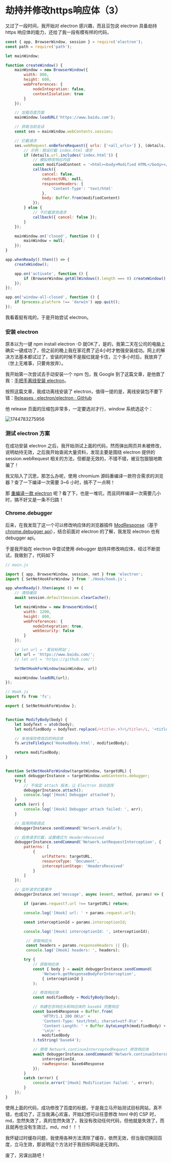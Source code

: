 # 劫持并修改https响应体（3）

又过了一段时间，我开始对 electron 感兴趣，而且豆包说 electron 具备劫持 https 响应体的能力，还给了我一段有模有样的代码，

```js
const { app, BrowserWindow, session } = require('electron');
const path = require('path');

let mainWindow;

function createWindow() {
    mainWindow = new BrowserWindow({
        width: 800,
        height: 600,
        webPreferences: {
            nodeIntegration: false,
            contextIsolation: true
        }
    });

    // 加载百度页面
    mainWindow.loadURL('https://www.baidu.com');

    // 获取当前会话
    const ses = mainWindow.webContents.session;

    // 拦截请求
    ses.webRequest.onBeforeRequest({ urls: ['<all_urls>'] }, (details, callback) => {
        // 示例：假设拦截 index.html 请求
        if (details.url.includes('index.html')) {
            // 模拟修改响应内容
            const modifiedContent = '<html><body>Modified HTML</body></html>';
            callback({
                cancel: false,
                redirectURL: null,
                responseHeaders: {
                    'Content-Type': 'text/html'
                },
                body: Buffer.from(modifiedContent)
            });
        } else {
            // 不拦截其他请求
            callback({ cancel: false });
        }
    });

    mainWindow.on('closed', function () {
        mainWindow = null;
    });
}

app.whenReady().then(() => {
    createWindow();

    app.on('activate', function () {
        if (BrowserWindow.getAllWindows().length === 0) createWindow();
    });
});

app.on('window-all-closed', function () {
    if (process.platform !== 'darwin') app.quit();
});
```

我看着挺有戏的，于是开始尝试 electron。

### 安装 electron

原本以为一键 npm install electron -D 就OK了，是的，我第二天在公司的电脑上确实一键成功了，但之前的晚上我在家花费了近4小时才勉强安装成功。网上的解决方法基本都试过了，安装的时候不是报红就是卡住，三个多小时后，我放弃了（世上无难事，只要肯放弃）。

我开始第一次尝试去手动安装一个 npm 包，我 Google 到了这篇文章，是他救了我：[手把手离线安装 electron](https://juejin.cn/post/7003249707216535565)。

按照这篇文章，我成功离线安装了 electron，值得一提的是，离线安装包不要下错：[Releases · electron/electron · GitHub](https://github.com/electron/electron/releases)

他 release 页面的压缩包非常多，一定要选对才行，window 系统选这个：

![1744783275956](image/劫持并修改https响应体(三)/1744783275956.png)

### 测试 electron 方案

在成功安装 electron 之后，我开始测试上面的代码，然而弹出网页并未被修改，说明劫持无效，之后我开始查阅大量资料，发现主要是围绕 electron 提供的 session.webRequest 相关的方法，但都是无效的，不错不错，被豆包狠狠地欺骗了！

我又陷入了沉思，那怎么办呢，使用 chromium 源码重编译一款符合需求的浏览器？查了一下编译一次需要 3~6 小时，搞不了一点啊！

那 [重编译一款 electron](https://blog.csdn.net/epubcn/article/details/136021220) 呢？看了下，也是一堆坑，而且同样编译一次需要几小时，搞不好又是一条不归路！

### Chrome.debugger

后来，在我发现了这一个可以修改响应体的浏览器插件 [ModResponse](https://chromewebstore.google.com/detail/modresponse-mock-and-repl/bbjcdpjihbfmkgikdkplcalfebgcjjpm?src=modheader-com)（基于[ chrome.debugger api](https://developer.chrome.com/docs/extensions/reference/debugger/)），结合前面对 electron 的了解，我发现 electron 也有 debugger api。

于是我开始在 electron 中尝试使用 debugger 劫持并修改响应体，经过不断尝试，我做到了，代码如下

```js
// main.js

import { app, BrowserWindow, session, net } from 'electron';
import { SetNetHookForWindow } from './Hook/hook.js';

app.whenReady().then(async () => {
    // 清除缓存
    await session.defaultSession.clearCache();

    let mainWindow = new BrowserWindow({
        width: 1200,
        height: 800,
        webPreferences: {
            nodeIntegration: true,
            webSecurity: false
        }
    });

    // let url = '某目标网站';
    let url = 'https://www.baidu.com/';
    // let url = 'https://github.com/';

    SetNetHookForWindow(mainWindow, url)

    mainWindow.loadURL(url);
});
```

```js
// Hook.js
import fs from 'fs';

export { SetNetHookForWindow };


function ModifyBody(body) {
    let bodyText = atob(body);
    let modifiedBody = bodyText.replace(/<title>.+?<\/title>/i, '<title>哈哈哈</title>');

    // 本地保存修改后的响应体
    fs.writeFileSync('HookedBody.html', modifiedBody);

    return modifiedBody;
}


function SetNetHookForWindow(targetWindow, targetURL) {
    const debuggerInstance = targetWindow.webContents.debugger;
    try {
        // 不指定 attach 版本，让 Electron 自动选择
        debuggerInstance.attach();
        console.log('[Hook] Debugger attached');
    }
    catch (err) {
        console.log('[Hook] Debugger attach failed: ', err);
    }

    // 启用网络调试
    debuggerInstance.sendCommand('Network.enable');

    // 启用请求拦截，设置模式为 HeadersReceived
    debuggerInstance.sendCommand('Network.setRequestInterception', {
        patterns: [
            {
                urlPattern: targetURL,
                resourceType: 'Document',
                interceptionStage: 'HeadersReceived'
            }
        ]
    });

    // 监听请求拦截事件
    debuggerInstance.on('message', async (event, method, params) => {

        if (params.request?.url !== targetURL) return;

        console.log('[Hook] url: ' + params.request.url);

        const interceptionId = params.interceptionId;

        console.log('[Hook] interceptionId: ', interceptionId);

         // 获取响应头
         const headers = params.responseHeaders || {};
         console.log('[Hook] headers: ', headers);

        try {
            // 获取响应体
            const { body } = await debuggerInstance.sendCommand(
                'Network.getResponseBodyForInterception',
                { interceptionId }
            );

            // 修改响应体
            const modifiedBody = ModifyBody(body);

            // 构建包含响应头和响应体的 base64 完整响应
            const base64Response = Buffer.from(
                'HTTP/1.1 200 OK\n' +
                'Content-Type: text/html; charset=utf-8\n' +
                'Content-Length: ' + Buffer.byteLength(modifiedBody) +
                '\n\n' +
                modifiedBody
            ).toString('base64');

            // 使用 Network.continueInterceptedRequest 修改响应体
            await debuggerInstance.sendCommand('Network.continueInterceptedRequest', {
                interceptionId,
                rawResponse: base64Response
            });
        }
        catch (error) {
            console.error('[Hook] Modification failed: ', error);
        }
    });
}
```

使用上面的代码，成功修改了百度的标题，于是我立马开始测试目标网站，真不错，也成功了，正当我满心欢喜，开始幻想可以任意修改 html 中的 CSP 时，md，忽然失效了，真的忽然失效了，我没有改动任何代码，但他就是失效了，而且就再也没有生效过，md，md！！！

我怀疑过时缓存问题，我使用各种方法清除了缓存，依然无效，但当我切换回百度，立马生效，那说明这个方法对于我目标网站是无效的。

废了，另谋出路吧！
